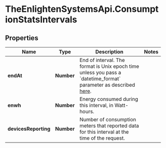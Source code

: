 # TheEnlightenSystemsApi.ConsumptionStatsIntervals

## Properties

Name | Type | Description | Notes
------------ | ------------- | ------------- | -------------
**endAt** | **Number** | End of interval. The format is Unix epoch time unless you pass a &#x60;datetime_format&#x60; parameter as described [here](https://developer.enphase.com/docs#Datetimes). | 
**enwh** | **Number** | Energy consumed during this interval, in Watt-hours. | 
**devicesReporting** | **Number** | Number of consumption meters that reported data for this interval at the time of the request. | 


